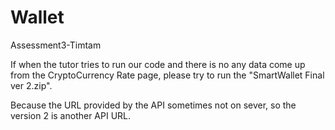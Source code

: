 # Wallet
Assessment3-Timtam

If when the tutor tries to run our code and there is no any data come up from the CryptoCurrency Rate page, please try to run the "SmartWallet Final ver 2.zip".

Because the URL provided by the API sometimes not on sever, so the version 2 is another API URL.
